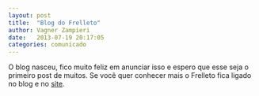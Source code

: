```yaml
---
layout: post
title:  "Blog do Frelleto"
author: Vagner Zampieri
date:   2013-07-19 20:17:05
categories: comunicado
---
```


O blog nasceu, fico muito feliz em anunciar isso e espero que esse seja o primeiro post de muitos. Se você quer conhecer mais o Frelleto fica ligado no blog e no [site][site].

[site]: http://frelleto.com.br
